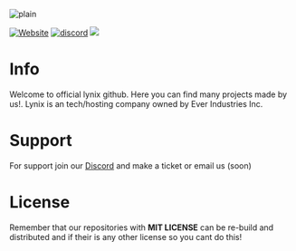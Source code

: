 
    
![plain](https://blogger.googleusercontent.com/img/b/R29vZ2xl/AVvXsEh1hpFPbEGg3O5oOnfZQnULvBHkpyNwEZUyEoK6WKX1MDxyQqY1VyvtcQDap_OCc3Ww8AZSg5o736dgUDt0U9ktA06Cm86r-m64h1CxrMsFMM3d0_3LCsmGGkaNzl94cia-CAMp2_5AjT7l7HhcpNetOJabarvguptqTsp_7t3TxpKP6jvP_3-3A12MM_i2/s493/20240725_182214.png)

  <p align="center">

  <a href="https://lynixsrv.online"><img alt="Website" src="https://img.shields.io/website?down_color=lightred&down_message=Offline&label=Website&up_color=blue&up_message=Online&url=https://lynixsrv.online"></a>
 <a href="https://discord.com/invite/h8TM9M7FTe"><img src="https://img.shields.io/discord/1264100847839739965?color=green&label=Discord&logo=HolaClient&logoColor=blue" alt="discord" /></a>
<img src="https://komarev.com/ghpvc/?username=OpenSourceLynix&color=red">
 </p>
 
# Info
Welcome to official lynix github. Here you can find many projects made by us!. Lynix is an tech/hosting company owned by Ever Industries Inc.

# Support
For support join our [Discord](https://discord.gg/x494fQjhum/) and make a ticket or email us (soon)

# License
Remember that our repositories with **MIT LICENSE** can be re-build and distributed and if their is any other license so you cant do this!
